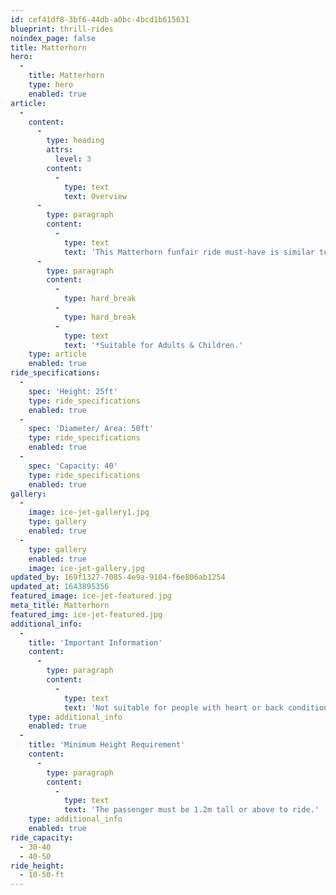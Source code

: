 ```yaml
---
id: cef41df8-3bf6-44db-a0bc-4bcd1b615631
blueprint: thrill-rides
noindex_page: false
title: Matterhorn
hero:
  -
    title: Matterhorn
    type: hero
    enabled: true
article:
  -
    content:
      -
        type: heading
        attrs:
          level: 3
        content:
          -
            type: text
            text: Overview
      -
        type: paragraph
        content:
          -
            type: text
            text: 'This Matterhorn funfair ride must-have is similar to your classic Waltzer style ride. Rather than spinning around, the carriages are fixed in place and spin around over the hills. This is a fantastic ride for everyone to enjoy a bit of adrenaline, to be left rattled by the speeds it reaches.'
      -
        type: paragraph
        content:
          -
            type: hard_break
          -
            type: hard_break
          -
            type: text
            text: '*Suitable for Adults & Children.'
    type: article
    enabled: true
ride_specifications:
  -
    spec: 'Height: 25ft'
    type: ride_specifications
    enabled: true
  -
    spec: 'Diameter/ Area: 50ft'
    type: ride_specifications
    enabled: true
  -
    spec: 'Capacity: 40'
    type: ride_specifications
    enabled: true
gallery:
  -
    image: ice-jet-gallery1.jpg
    type: gallery
    enabled: true
  -
    type: gallery
    enabled: true
    image: ice-jet-gallery.jpg
updated_by: 169f1327-7085-4e9a-9104-f6e806ab1254
updated_at: 1643895356
featured_image: ice-jet-featured.jpg
meta_title: Matterhorn
featured_img: ice-jet-featured.jpg
additional_info:
  -
    title: 'Important Information'
    content:
      -
        type: paragraph
        content:
          -
            type: text
            text: 'Not suitable for people with heart or back conditions or of a nervous disposition should avoid riding. Other medical conditions that may preclude riding include pregnancy, recent surgery, broken bones, or neck problems.'
    type: additional_info
    enabled: true
  -
    title: 'Minimum Height Requirement'
    content:
      -
        type: paragraph
        content:
          -
            type: text
            text: 'The passenger must be 1.2m tall or above to ride.'
    type: additional_info
    enabled: true
ride_capacity:
  - 30-40
  - 40-50
ride_height:
  - 10-50-ft
---
```


